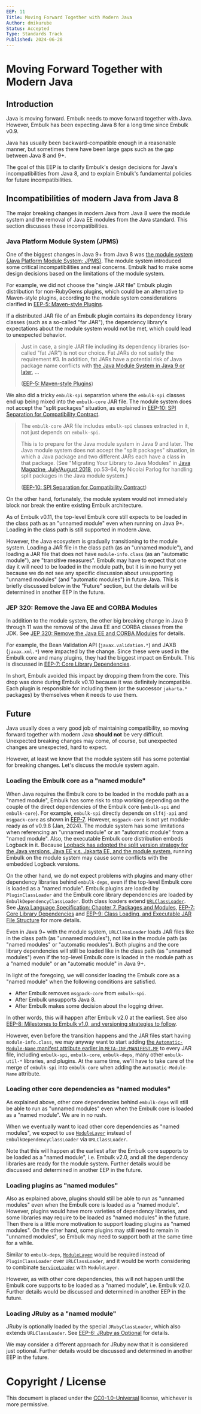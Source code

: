 ```yaml
---
EEP: 11
Title: Moving Forward Together with Modern Java
Author: dmikurube
Status: Accepted
Type: Standards Track
Published: 2024-06-28
---
```


Moving Forward Together with Modern Java
=========================================

Introduction
-------------

Java is moving forward. Embulk needs to move forward together with Java. However, Embulk has been expecting Java 8 for a long time since Embulk v0.9.

Java has usually been backward-compatible enough in a reasonable manner, but sometimes there have been large gaps such as the gap between Java 8 and 9+.

The goal of this EEP is to clarify Embulk's design decisions for Java's incompatibilities from Java 8, and to explain Embulk's fundamental policies for future incompatibilities.

Incompatibilities of modern Java from Java 8
---------------------------------------------

The major breaking changes in modern Java from Java 8 were the module system and the removal of Java EE modules from the Java standard. This section discusses these incompatibilities.

### Java Platform Module System (JPMS)

One of the biggest changes in Java 9+ from Java 8 was [the module system (Java Platform Module System; JPMS)](https://www.oracle.com/corporate/features/understanding-java-9-modules.html). The module system introduced some critical incompatibilities and real concerns. Embulk had to make some design decisions based on the limitations of the module system.

For example, we did not choose the "single JAR file" Embulk plugin distribution for non-RubyGems plugins, which could be an alternative to Maven-style plugins, according to the module system considerations clarified in [EEP-5: Maven-style Plugins](./eep-0005.md).

If a distributed JAR file of an Embulk plugin contains its dependency library classes (such as a so-called "far JAR"), the dependency library's expectations about the module system would not be met, which could lead to unexpected behavior.

> Just in case, a single JAR file including its dependency libraries (so-called "fat JAR") is not our choice. Fat JARs do not satisfy the requirement #3. In addition, fat JARs have a potential risk of Java package name conflicts with [the Java Module System in Java 9 or later](https://www.oracle.com/corporate/features/understanding-java-9-modules.html), ...
>
> ([EEP-5: Maven-style Plugins](./eep-0005.md))

We also did a tricky `embulk-spi` separation where the `embulk-spi` classes end up being mixed into the `embulk-core` JAR file. The module system does not accept the "split packages" situation, as explained in [EEP-10: SPI Separation for Compatibility Contract](./eep-0010.md).

> The `embulk-core` JAR file includes `embulk-spi` classes extracted in it, not just depends on `embulk-spi`.
>
> This is to prepare for the Java module system in Java 9 and later. The Java module system does not accept the "split packages" situation, in which a Java package and two different JARs each have a class in that package. (See "Migrating Your Library to Java Modules" in [Java Magazine, July/August 2018](https://www.oracle.com/a/ocom/docs/corporate/java-magazine-jul-aug-2018.pdf), pp.53-64, by Nicolai Parlog for handling split packages in the Java module system.)
>
> ([EEP-10: SPI Separation for Compatibility Contract](./eep-0010.md))

On the other hand, fortunately, the module system would not immediately block nor break the entire existing Embulk architecture.

As of Embulk v0.11, the top-level Embulk core still expects to be loaded in the class path as an "unnamed module" even when running on Java 9+. Loading in the class path is still supported in modern Java.

However, the Java ecosystem is gradually transitioning to the module system. Loading a JAR file in the class path (as an "unnamed module"), and loading a JAR file that does not have `module-info.class` (as an "automatic module"), are "transitive measures". Embulk may have to expect that one day it will need to be loaded in the module path, but it is in no hurry yet because we do not see any specific discussion about unsupporting "unnamed modules" (and "automatic modules") in future Java. This is briefly discussed below in the "Future" section, but the details will be determined in another EEP in the future.

### JEP 320: Remove the Java EE and CORBA Modules

In addition to the module system, the other big breaking change in Java 9 through 11 was the removal of the Java EE and CORBA classes from the JDK. See [JEP 320: Remove the Java EE and CORBA Modules](https://openjdk.org/jeps/320) for details.

For example, the Bean Validation API (`javax.validation.*`) and JAXB (`javax.xml.*`) were impacted by the change. Since these were used in the Embulk core and many plugins, they had the biggest impact on Embulk. This is discussed in [EEP-7: Core Library Dependencies](./eep-0007.md).

In short, Embulk avoided this impact by dropping them from the core. This drop was done during Embulk v0.10 because it was definitely incompatible. Each plugin is responsible for including them (or the successor `jakarta.*` packages) by themselves when it needs to use them.

Future
-------

Java usually does a very good job of maintaining compatibility, so moving forward together with modern Java **should not** be very difficult. Unexpected breaking changes may come, of course, but unexpected changes are unexpected, hard to expect.

However, at least we know that the module system still has some potential for breaking changes. Let's discuss the module system again.

### Loading the Embulk core as a "named module"

When Java requires the Embulk core to be loaded in the module path as a "named module", Embulk has some risk to stop working depending on the couple of the direct dependencies of the Embulk core (`embulk-spi` and `embulk-core`). For example, `embulk-spi` directly depends on `slf4j-api` and `msgpack-core` as shown in [EEP-7](./eep-0007.md). However, `msgpack-core` is not yet module-ready as of v0.9.8 (Jan, 2024). The module system has some limitations when referencing an "unnamed module" or an "automatic module" from a "named module". Also, the executable Embulk core distribution embeds Logback in it. Because [Logback has adopted the split version strategy for the Java versions, Java EE v.s. Jakarta EE, and the module system](https://logback.qos.ch/dependencies.html), running Embulk on the module system may cause some conflicts with the embedded Logback versions.

On the other hand, we do not expect problems with plugins and many other dependency libraries behind `embulk-deps`, even if the top-level Embulk core is loaded as a "named module". Embulk plugins are loaded by `PluginClassLoader` and the Embulk core library dependencies are loaded by `EmbulkDependencyClassLoader`. Both class loaders extend [`URLClassLoader`](https://docs.oracle.com/javase/8/docs/api/java/net/URLClassLoader.html). See [Java Language Specification: Chapter 7. Packages and Modules](https://docs.oracle.com/javase/specs/jls/se11/html/jls-7.html), [EEP-7: Core Library Dependencies](./eep-0007.md) and [EEP-9: Class Loading, and Executable JAR File Structure](./eep-0009.md) for more details.

Even in Java 9+ with the module system, `URLClassLoader` loads JAR files like in the class path (as "unnamed modules"), not like in the module path (as "named modules" or "automatic modules"). Both plugins and the core library dependencies will still be loaded like in the class path (as "unnamed modules") even if the top-level Embulk core is loaded in the module path as a "named module" or an "automatic module" in Java 9+.

In light of the foregoing, we will consider loading the Embulk core as a "named module" when the following conditions are satisfied.

* After Embulk removes `msgpack-core` from `embulk-spi`.
* After Embulk unsupports Java 8.
* After Embulk makes some decision about the logging driver.

In other words, this will happen after Embulk v2.0 at the earliest. See also [EEP-8: Milestones to Embulk v1.0, and versioning strategies to follow](./eep-0008.md).

However, even before the transition happens and the JAR files start having `module-info.class`, we may anyway want to start adding [the `Automatic-Module-Name` manifest attribute earlier in `META-INF/MANIFEST.MF`](https://docs.oracle.com/en/java/javase/11/docs/specs/jar/jar.html#modular-jar-files) to every JAR file, including `embulk-spi`, `embulk-core`, `embulk-deps`, many other `embulk-util-*` libraries, and plugins. At the same time, we'll have to take care of the merge of `embulk-spi` into `embulk-core` when adding the `Automatic-Module-Name` attribute.

### Loading other core dependencies as "named modules"

As explained above, other core dependencies behind `embulk-deps` will still be able to run as "unnamed modules" even when the Embulk core is loaded as a "named module". We are in no rush.

When we eventually want to load other core dependencies as "named modules", we expect to use [`ModuleLayer`](https://docs.oracle.com/en/java/javase/11/docs/api/java.base/java/lang/ModuleLayer.html) instead of `EmbulkDependencyClassLoader` via `URLClassLoader`.

Note that this will happen at the earliest after the Embulk core supports to be loaded as a "named module", i.e. Embulk v2.0, and all the dependency libraries are ready for the module system. Further details would be discussed and determined in another EEP in the future.

### Loading plugins as "named modules"

Also as explained above, plugins should still be able to run as "unnamed modules" even when the Embulk core is loaded as a "named module". However, plugins would have more varieties of dependency libraries, and some libraries may require to be loaded as "named modules" in the future. Then there is a little more motivation to support loading plugins as "named modules". On the other hand, some plugins may still need to remain in "unnamed modules", so Embulk may need to support both at the same time for a while.

Similar to `embulk-deps`, [`ModuleLayer`](https://docs.oracle.com/en/java/javase/11/docs/api/java.base/java/lang/ModuleLayer.html) would be required instead of `PluginClassLoader` over `URLClassLoader`, and it would be worth considering to combinate [`ServiceLoader`](https://docs.oracle.com/en/java/javase/11/docs/api/java.base/java/util/ServiceLoader.html) with `ModuleLayer`.

However, as with other core dependencies, this will not happen until the Embulk core supports to be loaded as a "named module", i.e. Embulk v2.0. Further details would be discussed and determined in another EEP in the future.

### Loading JRuby as a "named module"

JRuby is optionally loaded by the special `JRubyClassLoader`, which also extends `URLClassLoader`. See [EEP-6: JRuby as Optional](./eep-0006.md) for details.

We may consider a different approach for JRuby now that it is considered just optional. Further details would be discussed and determined in another EEP in the future.

Copyright / License
====================

This document is placed under the [CC0-1.0-Universal](https://creativecommons.org/publicdomain/zero/1.0/deed.en) license, whichever is more permissive.
